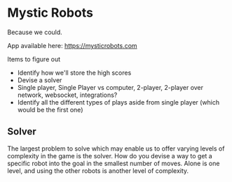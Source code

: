 # Mystic Robots
Because we could.

App available here: https://mysticrobots.com

Items to figure out
- Identify how we'll store the high scores
- Devise a solver
- Single player, Single Player vs computer, 2-player, 2-player over network, websocket, integrations?
- Identify all the different types of plays aside from single player (which would be the first one)

## Solver
The largest problem to solve which may enable us to offer varying levels of complexity in the game is the solver. How do you devise a way to get a specific robot into the goal in the smallest number of moves. Alone is one level, and using the other robots is another level of complexity.
